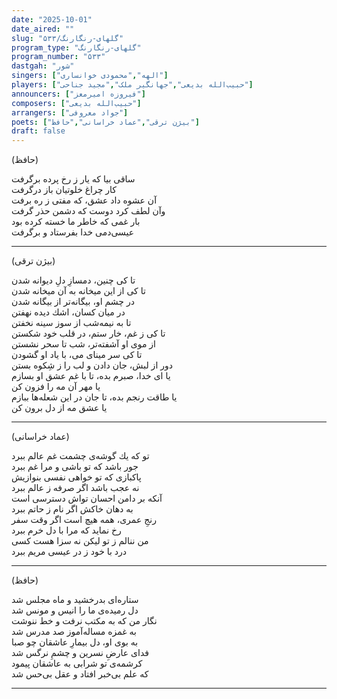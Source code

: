 ```yaml
---
date: "2025-10-01"
date_aired: ""
slug: "گلهای-رنگارنگ/۵۳۳"
program_type: "گلهای-رنگارنگ"
program_number: "۵۳۳"
dastgah: "شور"
singers: ["الهه","محمودی خوانساری"]
players: ["حبیب‌الله بدیعی","جهانگیر ملک","مجید جناحی"]
announcers: ["فیروزه امیرمعز"]
composers: ["حبیب‌الله بدیعی"]
arrangers: ["جواد معروفی"]
poets: ["بیژن ترقی","عماد خراسانی","حافظ"]
draft: false
---
```


(حافظ)

ساقی بیا كه یار ز رخ پرده برگرفت  
كار چراغ خلوتیان باز درگرفت  
آن عشوه داد عشق، كه مفتی ز ره برفت  
وآن لطف كرد دوست كه دشمن حذر گرفت  
بار غمی كه خاطر ما خسته كرده بود  
عیسی‌دمی خدا بفرستاد و برگرفت  

---

(بیژن ترقی)

تا كی چنین، دمسازِ دلِ دیوانه شدن  
تا كی از این میخانه به آن میخانه شدن  
در چشم او، بیگانه‌تر از بیگانه شدن  
در میان كسان، اشك دیده نهفتن  
تا به نیمه‌شب از سوز سینه نخفتن  
تا كی ز غم، خار ستم، در قلب خود شكستن  
از موی او آشفته‌تر، شب تا سحر نشستن  
تا كی سر مینای می، با یاد او گشودن  
دور از لبش، جان دادن و لب را ز شِكوه بستن  
یا ای خدا، صبرم بده، تا با غم عشق او بسازم  
یا مهر آن مه را فزون كن  
یا طاقت رنجم بده، تا جان در این شعله‌ها ببازم  
یا عشق مه از دل برون كن  

---

(عماد خراسانی)

تو كه یك گوشه‌ی چشمت غم عالم ببرد  
جور باشد كه تو باشی و مرا غم ببرد  
پاكبازی كه تو خواهی نفسی بنوازیش  
نه عجب باشد اگر صرفه ز عالم ببرد  
آنكه بر دامن احسان تواش دسترسی است  
به دهان خاكش اگر نام ز حاتم ببرد  
رنجِ عمری، همه هیچ است اگر وقت سفر  
رخ نماید كه مرا با دل خرم ببرد  
من ننالم ز تو لیكن نه سزا هست كسی  
درد با خود ز در عیسی مریم ببرد  

---

(حافظ)

ستاره‌ای بدرخشید و ماه مجلس شد  
دل رمیده‌ی ما را انیس و مونس شد  
نگار من كه به مكتب نرفت و خط ننوشت  
به غمزه مساله‌آموز صد مدرس شد  
به بوی او، دل بیمارِ عاشقان چو صبا  
فدای عارضِ نسرین و چشمِ نرگس شد  
كرشمه‌ی تو شرابی به عاشقان پیمود  
كه علم بی‌خبر افتاد و عقل بی‌حس شد

---